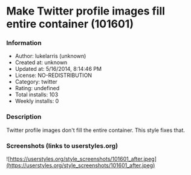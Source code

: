 # Make Twitter profile images fill entire container (101601)

### Information
- Author: lukelarris (unknown)
- Created at: unknown
- Updated at: 5/16/2014, 8:14:46 PM
- License: NO-REDISTRIBUTION
- Category: twitter
- Rating: undefined
- Total installs: 103
- Weekly installs: 0


### Description
Twitter profile images don't fill the entire container. This style fixes that.


### Screenshots (links to userstyles.org)
![https://userstyles.org/style_screenshots/101601_after.jpeg](https://userstyles.org/style_screenshots/101601_after.jpeg)


